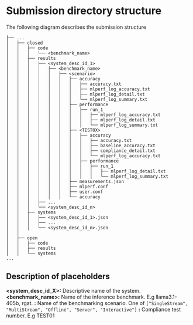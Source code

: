 # Submission directory structure

The following diagram describes the submission structure 

```
├── ...
│   ├── closed                                       
│   │   ├── code
│   │   │   └── <benchmark_name>
│   │   ├── results
│   │   │   ├── <system_desc_id_1>
│   │   │   │   ├── <benchmark_name>
│   │   │   │   │   ├── <scenario>
│   │   │   │   │   │   ├── accuracy
│   │   │   │   │   │   │   ├── accuracy.txt
│   │   │   │   │   │   │   ├── mlperf_log_accuracy.txt
│   │   │   │   │   │   │   ├── mlperf_log_detail.txt
│   │   │   │   │   │   │   └── mlperf_log_summary.txt
│   │   │   │   │   │   ├── performance
│   │   │   │   │   │   │   ├── run_1
│   │   │   │   │   │   │   │   ├── mlperf_log_accuracy.txt
│   │   │   │   │   │   │   │   ├── mlperf_log_detail.txt
│   │   │   │   │   │   │   │   └── mlperf_log_summary.txt
│   │   │   │   │   │   ├── <TEST0X>
│   │   │   │   │   │   │   ├── accuracy
│   │   │   │   │   │   │   │   ├── accuracy.txt
│   │   │   │   │   │   │   │   ├── baseline_accuracy.txt
│   │   │   │   │   │   │   │   ├── compliance_detail.txt
│   │   │   │   │   │   │   │   └── mlperf_log_accuracy.txt
│   │   │   │   │   │   │   ├── performance
│   │   │   │   │   │   │   │   ├── run_1
│   │   │   │   │   │   │   │   │   ├── mlperf_log_detail.txt
│   │   │   │   │   │   │   │   │   └── mlperf_log_summary.txt
│   │   │   │   │   │   ├── measurements.json
│   │   │   │   │   │   ├── mlperf.conf
│   │   │   │   │   │   ├── user.conf
│   │   │   │   │   │   └── accuracy
│   │   │   ├── ...
│   │   │   └── <system_desc_id_n>
│   │   ├── systems
│   │   │   ├── <system_desc_id_1>.json
│   │   │   ├── ...
│   │   │   └── <system_desc_id_n>.json
│   │
│   ├── open                   
│   │   ├── code
│   │   ├── results
│   │   └── systems
...
```

## Description of placeholders

**<system_desc_id_X>:** Descriptive name of the system. 
**<benchmark_name>:** Name of the inference benchmark. E.g llama3.1-405b, rgat.
**<scenario>:** Name of the benchmarking scenario. One of `["SingleStream", "MultiStream", "Offline", "Server", "Interactive"]`
**<TEST0X>:** Compliance test number. E.g TEST01
